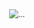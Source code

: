 
<div align="center">
  <img src="https://c.tenor.com/Nv3oWnQyAaEAAAAd/seulisasoo-monkey.gif" alt="...">
</div>
